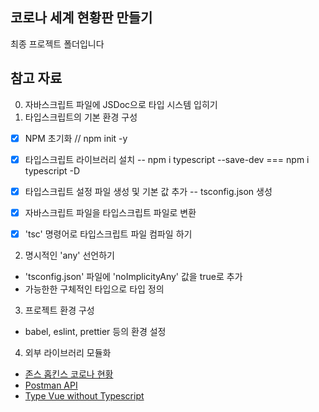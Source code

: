 ## 코로나 세계 현황판 만들기

최종 프로젝트 폴더입니다

## 참고 자료

0. 자바스크립트 파일에 JSDoc으로 타입 시스템 입히기
1. 타입스크립트의 기본 환경 구성
  - [x] NPM 초기화 // npm init -y
  - [x] 타입스크립트 라이브러리 설치 -- npm i typescript --save-dev === npm i typescript -D
  - [x] 타입스크립트 설정 파일 생성 및 기본 값 추가 -- tsconfig.json 생성
  - [x] 자바스크립트 파일을 타입스크립트 파일로 변환
  - [x] 'tsc' 명령어로 타입스크립트 파일 컴파일 하기


2. 명시적인 'any' 선언하기
  - 'tsconfig.json' 파일에 'noImplicityAny' 값을 true로 추가
  - 가능한한 구체적인 타입으로 타입 정의

3. 프로젝트 환경 구성
  - babel, eslint, prettier 등의 환경 설정

4. 외부 라이브러리 모듈화


- [존스 홉킨스 코로나 현황](https://www.arcgis.com/apps/opsdashboard/index.html#/bda7594740fd40299423467b48e9ecf6)
- [Postman API](https://documenter.getpostman.com/view/10808728/SzS8rjbc?version=latest#27454960-ea1c-4b91-a0b6-0468bb4e6712)
- [Type Vue without Typescript](https://blog.usejournal.com/type-vue-without-typescript-b2b49210f0b)